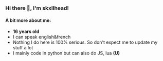### Hi there 👋, I'm skxllhead!
#### A bit more about me:

-  **16 years old**
-  I can speak english&french
-  Nothing I do here is 100% serious. So don't expect me to update my stuff a lot
-  I mainly code in python but can also do JS, lua **(U)**

